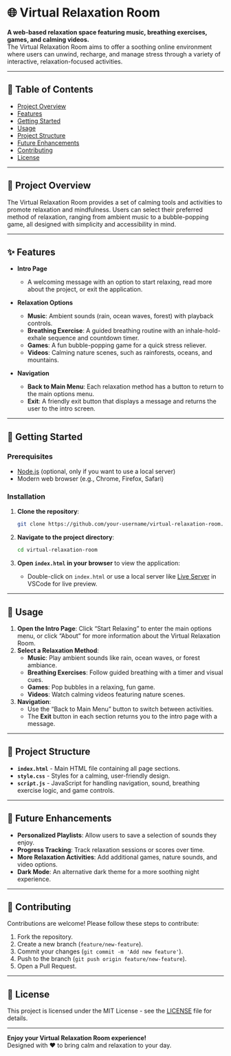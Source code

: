 
# 🌐 Virtual Relaxation Room

**A web-based relaxation space featuring music, breathing exercises, games, and calming videos.**  
The Virtual Relaxation Room aims to offer a soothing online environment where users can unwind, recharge, and manage stress through a variety of interactive, relaxation-focused activities.

---

## 📜 Table of Contents
- [Project Overview](#project-overview)
- [Features](#features)
- [Getting Started](#getting-started)
- [Usage](#usage)
- [Project Structure](#project-structure)
- [Future Enhancements](#future-enhancements)
- [Contributing](#contributing)
- [License](#license)

---

## 🎯 Project Overview
The Virtual Relaxation Room provides a set of calming tools and activities to promote relaxation and mindfulness. Users can select their preferred method of relaxation, ranging from ambient music to a bubble-popping game, all designed with simplicity and accessibility in mind.

---

## ✨ Features

- **Intro Page**  
  - A welcoming message with an option to start relaxing, read more about the project, or exit the application.

- **Relaxation Options**
  - **Music**: Ambient sounds (rain, ocean waves, forest) with playback controls.
  - **Breathing Exercise**: A guided breathing routine with an inhale-hold-exhale sequence and countdown timer.
  - **Games**: A fun bubble-popping game for a quick stress reliever.
  - **Videos**: Calming nature scenes, such as rainforests, oceans, and mountains.

- **Navigation**
  - **Back to Main Menu**: Each relaxation method has a button to return to the main options menu.
  - **Exit**: A friendly exit button that displays a message and returns the user to the intro screen.

---

## 🚀 Getting Started

### Prerequisites

- [Node.js](https://nodejs.org/) (optional, only if you want to use a local server)
- Modern web browser (e.g., Chrome, Firefox, Safari)

### Installation

1. **Clone the repository**:
   ```bash
   git clone https://github.com/your-username/virtual-relaxation-room.git
   ```
2. **Navigate to the project directory**:
   ```bash
   cd virtual-relaxation-room
   ```

3. **Open `index.html` in your browser** to view the application:
   - Double-click on `index.html` or use a local server like [Live Server](https://marketplace.visualstudio.com/items?itemName=ritwickdey.LiveServer) in VSCode for live preview.

---

## 📖 Usage

1. **Open the Intro Page**: Click “Start Relaxing” to enter the main options menu, or click “About” for more information about the Virtual Relaxation Room.
2. **Select a Relaxation Method**:
   - **Music**: Play ambient sounds like rain, ocean waves, or forest ambiance.
   - **Breathing Exercises**: Follow guided breathing with a timer and visual cues.
   - **Games**: Pop bubbles in a relaxing, fun game.
   - **Videos**: Watch calming videos featuring nature scenes.
3. **Navigation**:
   - Use the “Back to Main Menu” button to switch between activities.
   - The **Exit** button in each section returns you to the intro page with a message.

---

## 📂 Project Structure

- **`index.html`** - Main HTML file containing all page sections.
- **`style.css`** - Styles for a calming, user-friendly design.
- **`script.js`** - JavaScript for handling navigation, sound, breathing exercise logic, and game controls.

---

## 🔮 Future Enhancements

- **Personalized Playlists**: Allow users to save a selection of sounds they enjoy.
- **Progress Tracking**: Track relaxation sessions or scores over time.
- **More Relaxation Activities**: Add additional games, nature sounds, and video options.
- **Dark Mode**: An alternative dark theme for a more soothing night experience.

---

## 🤝 Contributing

Contributions are welcome! Please follow these steps to contribute:
1. Fork the repository.
2. Create a new branch (`feature/new-feature`).
3. Commit your changes (`git commit -m 'Add new feature'`).
4. Push to the branch (`git push origin feature/new-feature`).
5. Open a Pull Request.

---

## 📄 License

This project is licensed under the MIT License - see the [LICENSE](LICENSE) file for details.

---

**Enjoy your Virtual Relaxation Room experience!**  
Designed with ❤️ to bring calm and relaxation to your day.

